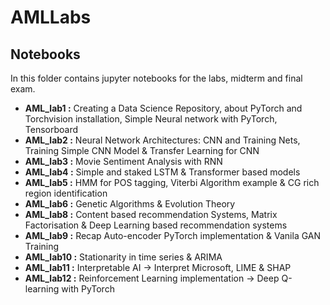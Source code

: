 # AMLLabs
## Notebooks

In this folder contains jupyter notebooks for the labs, midterm and final exam.

* **AML_lab1 :** Creating a Data Science Repository, about PyTorch and Torchvision installation, Simple Neural network with PyTorch, Tensorboard
* **AML_lab2 :** Neural Network Architectures: CNN and Training Nets, Training Simple CNN Model & Transfer Learning for CNN
* **AML_lab3 :** Movie Sentiment Analysis with RNN
* **AML_lab4 :**  Simple and staked LSTM & Transformer based models
* **AML_lab5 :** HMM for POS tagging, Viterbi Algorithm example & CG rich region identification
* **AML_lab6 :** Genetic Algorithms & Evolution Theory
* **AML_lab8 :** Content based recommendation Systems, Matrix Factorisation & Deep Learning based recommendation systems
* **AML_lab9 :** Recap Auto-encoder PyTorch implementation & Vanila GAN Training
* **AML_lab10 :** Stationarity in time series & ARIMA
* **AML_lab11 :** Interpretable AI -> Interpret Microsoft, LIME & SHAP
* **AML_lab12 :** Reinforcement Learning implementation -> Deep Q-learning with PyTorch 
